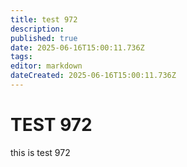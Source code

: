 ```yaml
---
title: test 972
description: 
published: true
date: 2025-06-16T15:00:11.736Z
tags: 
editor: markdown
dateCreated: 2025-06-16T15:00:11.736Z
---
```


# TEST 972
this is test 972

